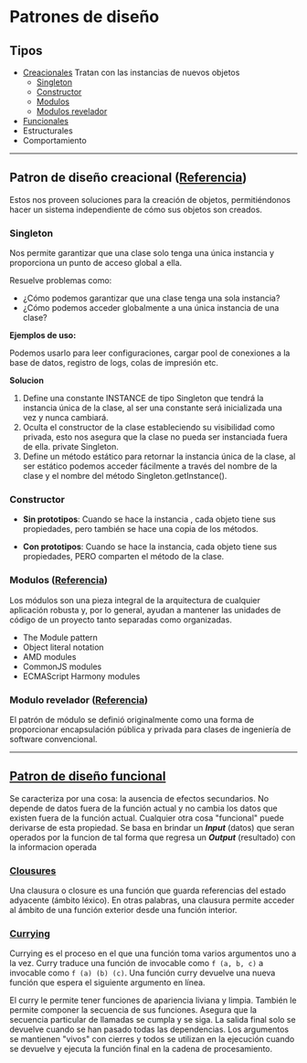 # Patrones de diseño

## Tipos
* [Creacionales](#creational)
Tratan con las instancias de nuevos objetos
    * [Singleton](#singleton)
    * [Constructor](#constructor)
    * [Modulos](#modules)
    * [Modulos revelador](#reveal_modules)
* [Funcionales](#functional)
* Estructurales
* Comportamiento

---

<span id="creational"></span>

## Patron de diseño creacional ([Referencia](https://ed.team/blog/patrones-de-diseno-creacionales))
Estos nos proveen soluciones para la creación de objetos, permitiéndonos hacer un sistema independiente de cómo sus objetos son creados. 

<span id="singleton"></span>

### Singleton
Nos permite garantizar que una clase solo tenga una única instancia y proporciona un punto de acceso global a ella.

Resuelve problemas como:

* ¿Cómo podemos garantizar que una clase tenga una sola instancia?
* ¿Cómo podemos acceder globalmente a una única instancia de una clase?

**Ejemplos de uso:**

Podemos usarlo para leer configuraciones, cargar pool de conexiones a la base de datos, registro de logs, colas de impresión etc.

**Solucion**

1. Define una constante INSTANCE de tipo Singleton que tendrá la instancia única de la clase, al ser una constante será inicializada una vez y nunca cambiará.
2. Oculta el constructor de la clase estableciendo su visibilidad como privada, esto nos asegura que la clase no pueda ser instanciada fuera de ella. private Singleton.
4. Define un método estático para retornar la instancia única de la clase, al ser estático podemos acceder fácilmente a través del nombre de la clase y el nombre del método Singleton.getInstance().

<span id="constructor"></span>

### Constructor
* **Sin prototipos**: Cuando se hace la instancia , cada objeto tiene sus propiedades, pero también se hace una copia de los métodos.

* **Con prototipos**: Cuando se hace la instancia, cada objeto tiene sus propiedades, PERO comparten el método de la clase.

<span id="modules"></span>

### Modulos ([Referencia](https://addyosmani.com/resources/essentialjsdesignpatterns/book/#modulepatternjavascript))
Los módulos son una pieza integral de la arquitectura de cualquier aplicación robusta y, por lo general, ayudan a mantener las unidades de código de un proyecto tanto separadas como organizadas.

* The Module pattern
* Object literal notation
* AMD modules
* CommonJS modules
* ECMAScript Harmony modules

<span id="reveal_modules"></span>

### Modulo revelador ([Referencia](https://addyosmani.com/resources/essentialjsdesignpatterns/book/#modulepatternjavascript))

El patrón de módulo se definió originalmente como una forma de proporcionar encapsulación pública y privada para clases de ingeniería de software convencional.

---

<span id="functional"></span>

## [Patron de diseño funcional](https://codewords.recurse.com/issues/one/an-introduction-to-functional-programming)
Se caracteriza por una cosa: la ausencia de efectos secundarios. No depende de datos fuera de la función actual y no cambia los datos que existen fuera de la función actual. Cualquier otra cosa "funcional" puede derivarse de esta propiedad.
Se basa en brindar un ***Input*** (datos) que seran operados por la funcion de tal forma que regresa un ***Output*** (resultado) con la informacion operada

### [Clousures](https://developer.mozilla.org/en-US/docs/Web/JavaScript/Closures)
Una clausura o closure es una función que guarda referencias del estado adyacente (ámbito léxico). En otras palabras, una clausura permite acceder al ámbito de una función exterior desde una función interior.

### [Currying](https://dev.to/jazsmith24/currying-in-javascript-10fi)
Currying es el proceso en el que una función toma varios argumentos uno a la vez. Curry traduce una función de invocable como `f (a, b, c)` a invocable como `f (a) (b) (c)`. Una función curry devuelve una nueva función que espera el siguiente argumento en línea.

El curry le permite tener funciones de apariencia liviana y limpia. También le permite componer la secuencia de sus funciones. Asegura que la secuencia particular de llamadas se cumpla y se siga. La salida final solo se devuelve cuando se han pasado todas las dependencias. Los argumentos se mantienen "vivos" con cierres y todos se utilizan en la ejecución cuando se devuelve y ejecuta la función final en la cadena de procesamiento.